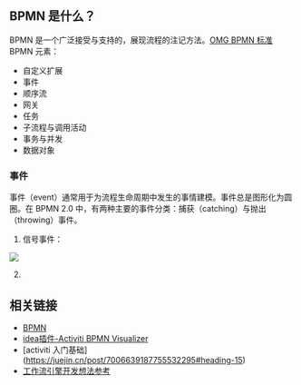## BPMN 是什么？

BPMN 是一个广泛接受与支持的，展现流程的注记方法。[OMG BPMN 标准](https://www.bpmn.org/)
BPMN 元素：
- 自定义扩展
- 事件
- 顺序流
- 网关
- 任务
- 子流程与调用活动
- 事务与并发
- 数据对象

### 事件

事件（event）通常用于为流程生命周期中发生的事情建模。事件总是图形化为圆圈。在 BPMN 2.0 中，有两种主要的事件分类：捕获（catching）与抛出（throwing）事件。

1. 信号事件：

![](https://tkjohn.github.io/flowable-userguide/images/bpmn.signal.event.throw.png)

2.

## 相关链接
- [BPMN](https://tkjohn.github.io/flowable-userguide/#bpmnConstructs)
- [idea插件-Activiti BPMN Visualizer](https://plugins.jetbrains.com/plugin/15222-activiti-bpmn-visualizer)
- [activiti 入门基础] (https://juejin.cn/post/7006639187755532295#heading-15)
- [工作流引擎开发想法参考](https://www.cnblogs.com/duck-and-duck/p/14436373.html#4830903)
